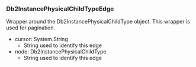 ### Db2InstancePhysicalChildTypeEdge
Wrapper around the Db2InstancePhysicalChildType object. This wrapper is used for pagination.

- cursor: System.String
  - String used to identify this edge
- node: Db2InstancePhysicalChildType
  - String used to identify this edge

